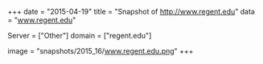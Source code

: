 
+++
date = "2015-04-19"
title = "Snapshot of http://www.regent.edu"
data = "www.regent.edu"

Server = ["Other"]
domain = ["regent.edu"]

  image = "snapshots/2015_16/www.regent.edu.png"
+++
#
